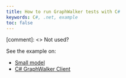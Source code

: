 ```yaml
---
title: How to run GraphWalker tests with C#
keywords: C#, .net, example
toc: false
---
```


[comment]: <> Not used?

See the example on:

* [Small model](https://github.com/GraphWalker/graphwalker-example/tree/master/c-sharp-websocket/SmallModel)
* [C# GraphWalker Client](https://github.com/GraphWalker/graphwalker-example/tree/master/c-sharp-websocket/gw3-client)

